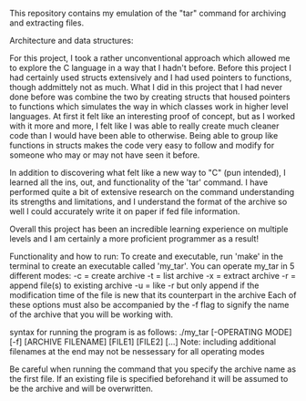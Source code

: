 This repository contains my emulation of the "tar" command for archiving and extracting files.

Architecture and data structures:

For this project, I took a rather unconventional approach which allowed me to explore the C language in a way that I
hadn't before. Before this project I had certainly used structs extensively and I had used pointers to functions, though
addmittely not as much. What I did in this project that I had never done before was combine the two by creating structs
that housed pointers to functions which simulates the way in which classes work in higher level languages. At first it felt
like an interesting proof of concept, but as I worked with it more and more, I felt like I was able to really create much
cleaner code than I would have been able to otherwise. Being able to group like functions in structs makes the code very
easy to follow and modify for someone who may or may not have seen it before.

In addition to discovering what felt like a new way to "C" (pun intended), I learned all the ins, out, and functionality of
the 'tar' command. I have performed quite a bit of extensive research on the command understanding its strengths and
limitations, and I understand the format of the archive so well I could accurately write it on paper if fed file
information.

Overall this project has been an incredible learning experience on multiple levels and I am certainly a more proficient
programmer as a result!

Functionality and how to run:
To create and executable, run 'make' in the terminal to create an executable called 'my_tar'.
You can operate my_tar in 5 different modes:
    -c = create archive
    -t = list archive
    -x = extract archive
    -r = append file(s) to existing archive
    -u = like -r but only append if the modification time of the file is new that its counterpart in the archive
Each of these options must also be accompanied by the -f flag to signify the name of the archive that you will be working with.

syntax for running the program is as follows:
    ./my_tar [-OPERATING MODE][-f] [ARCHIVE FILENAME] [FILE1] [FILE2] [...]
Note: including additional filenames at the end may not be nessessary for all operating modes

Be careful when running the command that you specify the archive name as the first file.
If an existing file is specified beforehand it will be assumed to be the archive and will be overwritten.